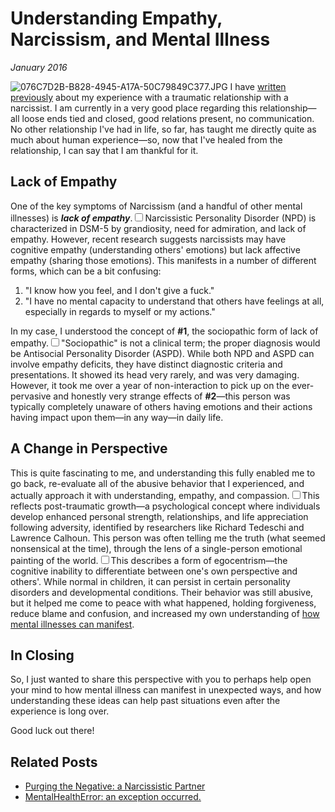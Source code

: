 # Understanding Empathy, Narcissism, and Mental Illness
*January 2016*





  ![076C7D2B-B828-4945-A17A-50C79849C377.JPG](http://images.squarespace-cdn.com/content/v1/665498111876725f7613f1e6/1719666470310-X9HR817ZQTD8D0WZA7J4/253aa-e6dc4-076c7d2b-b828-4945-a17a-50c79849c377.jpg)   I have [written previously](http://www.kennethreitz.org/essays/purging-the-unexpected-negative-a-narcissistic-partner) about my experience with a traumatic relationship with a narcissist. I am currently in a very good place regarding this relationship—all loose ends tied and closed, good relations present, no communication. No other relationship I've had in life, so far, has taught me directly quite as much about human experience—so, now that I've healed from the relationship, I can say that I am thankful for it.

 ## Lack of Empathy

 One of the key symptoms of Narcissism (and a handful of other mental illnesses) is ***lack of empathy***.<label for="sn-1" class="margin-toggle sidenote-number"></label><input type="checkbox" id="sn-1" class="margin-toggle"/><span class="sidenote">Narcissistic Personality Disorder (NPD) is characterized in DSM-5 by grandiosity, need for admiration, and lack of empathy. However, recent research suggests narcissists may have cognitive empathy (understanding others' emotions) but lack affective empathy (sharing those emotions).</span> This manifests in a number of different forms, which can be a bit confusing:

 1. "I know how you feel, and I don't give a fuck."
2. "I have no mental capacity to understand that others have feelings at all, especially in regards to myself or my actions."

 In my case, I understood the concept of **\#1**, the sociopathic form of lack of empathy.<label for="sn-2" class="margin-toggle sidenote-number"></label><input type="checkbox" id="sn-2" class="margin-toggle"/><span class="sidenote">"Sociopathic" is not a clinical term; the proper diagnosis would be Antisocial Personality Disorder (ASPD). While both NPD and ASPD can involve empathy deficits, they have distinct diagnostic criteria and presentations.</span> It showed its head very rarely, and was very damaging. However, it took me over a year of non\-interaction to pick up on the ever\-pervasive and honestly very strange effects of **\#2**—this person was typically completely unaware of others having emotions and their actions having impact upon them—in any way—in daily life.

 ## A Change in Perspective

 This is quite fascinating to me, and understanding this fully enabled me to go back, re\-evaluate all of the abusive behavior that I experienced, and actually approach it with understanding, empathy, and compassion.<label for="sn-4" class="margin-toggle sidenote-number"></label><input type="checkbox" id="sn-4" class="margin-toggle"/><span class="sidenote">This reflects post-traumatic growth—a psychological concept where individuals develop enhanced personal strength, relationships, and life appreciation following adversity, identified by researchers like Richard Tedeschi and Lawrence Calhoun.</span> This person was often telling me the truth (what seemed nonsensical at the time), through the lens of a single\-person emotional painting of the world.<label for="sn-3" class="margin-toggle sidenote-number"></label><input type="checkbox" id="sn-3" class="margin-toggle"/><span class="sidenote">This describes a form of egocentrism—the cognitive inability to differentiate between one's own perspective and others'. While normal in children, it can persist in certain personality disorders and developmental conditions.</span> Their behavior was still abusive, but it helped me come to peace with what happened, holding forgiveness, reduce blame and confusion, and increased my own understanding of [how mental illnesses can manifest](http://www.kennethreitz.org/essays/mentalhealtherror-an-exception-occurred). 

 ## In Closing

 So, I just wanted to share this perspective with you to perhaps help open your mind to how mental illness can manifest in unexpected ways, and how understanding these ideas can help past situations even after the experience is long over.

 Good luck out there!

 ## Related Posts

 * [Purging the Negative: a Narcissistic Partner](http://www.kennethreitz.org/essays/purging-the-unexpected-negative-a-narcissistic-partner)
* [MentalHealthError: an exception occurred.](http://www.kennethreitz.org/essays/mentalhealtherror-an-exception-occurred)
